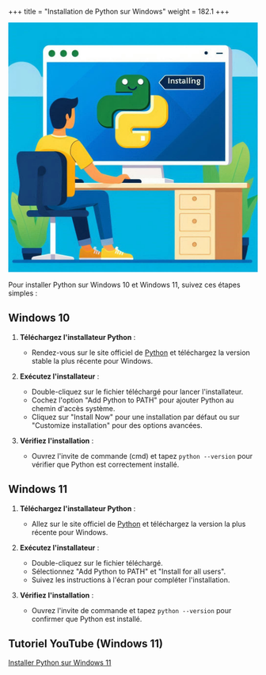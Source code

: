 +++
title = "Installation de Python sur Windows"
weight = 182.1
+++

![Python](install-python.jpeg?width=25vw)

Pour installer Python sur Windows 10 et Windows 11, suivez ces étapes simples :

## Windows 10

1. **Téléchargez l'installateur Python** :
   - Rendez-vous sur le site officiel de [Python](https://www.python.org/downloads/) et téléchargez la version stable la plus récente pour Windows.

2. **Exécutez l'installateur** :
   - Double-cliquez sur le fichier téléchargé pour lancer l'installateur.
   - Cochez l'option "Add Python to PATH" pour ajouter Python au chemin d'accès système.
   - Cliquez sur "Install Now" pour une installation par défaut ou sur "Customize installation" pour des options avancées.

3. **Vérifiez l'installation** :
   - Ouvrez l'invite de commande (cmd) et tapez `python --version` pour vérifier que Python est correctement installé.

## Windows 11

1. **Téléchargez l'installateur Python** :
   - Allez sur le site officiel de [Python](https://www.python.org/downloads/) et téléchargez la version la plus récente pour Windows.

2. **Exécutez l'installateur** :
   - Double-cliquez sur le fichier téléchargé.
   - Sélectionnez "Add Python to PATH" et "Install for all users".
   - Suivez les instructions à l'écran pour compléter l'installation.

3. **Vérifiez l'installation** :
   - Ouvrez l'invite de commande et tapez `python --version` pour confirmer que Python est installé.


## Tutoriel YouTube (Windows 11)

[Installer Python sur Windows 11](https://youtu.be/m9I-YpOjXVQ?si=_0HEVK9kNRYqsQsP)
